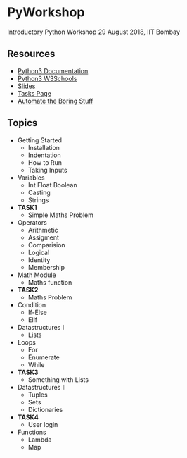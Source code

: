# PyWorkshop
Introductory Python Workshop 29 August 2018, IIT Bombay

## Resources
- [Python3 Documentation](https://docs.python.org/3/library/)
- [Python3 W3Schools](https://www.w3schools.com/python/default.asp)
- [Slides](https://docs.google.com/presentation/d/1WD3gaub7Ia5SXMVDmtBNfj56FX9s1_wmp_DQh3RdiEo/edit?usp=sharing)
- [Tasks Page](https://www.hackerrank.com/py-workshop-iitb-me)
- [Automate the Boring Stuff](https://automatetheboringstuff.com/)


## Topics 
- Getting Started
  - Installation
  - Indentation
  - How to Run
  - Taking Inputs
- Variables
  - Int Float Boolean
  - Casting
  - Strings
- **TASK1**
  - Simple Maths Problem
- Operators
  - Arithmetic
  - Assigment
  - Comparision
  - Logical 
  - Identity
  - Membership
- Math Module
  - Maths function
- **TASK2**
  - Maths Problem
- Condition
  - If-Else
  - Elif
- Datastructures I
  - Lists
- Loops
  - For 
  - Enumerate
  - While
- **TASK3**
  - Something with Lists
- Datastructures II
  - Tuples
  - Sets
  - Dictionaries
- **TASK4**
  - User login
- Functions
  - Lambda
  - Map
  
